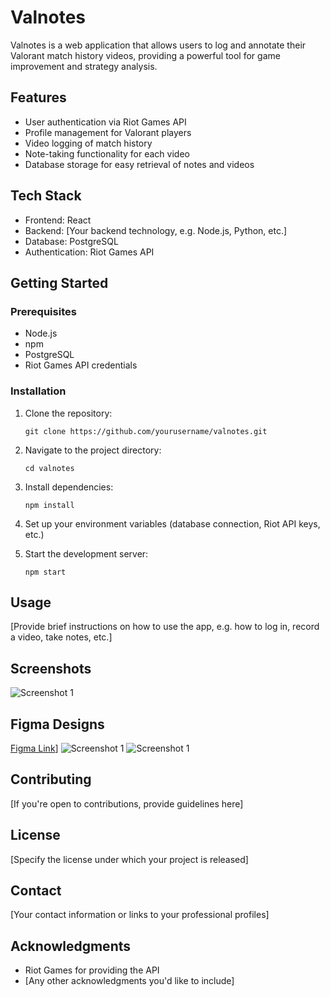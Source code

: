 # Valnotes

Valnotes is a web application that allows users to log and annotate their Valorant match history videos, providing a powerful tool for game improvement and strategy analysis.

## Features

- User authentication via Riot Games API
- Profile management for Valorant players
- Video logging of match history
- Note-taking functionality for each video
- Database storage for easy retrieval of notes and videos

## Tech Stack

- Frontend: React
- Backend: [Your backend technology, e.g. Node.js, Python, etc.]
- Database: PostgreSQL
- Authentication: Riot Games API

## Getting Started

### Prerequisites

- Node.js
- npm
- PostgreSQL
- Riot Games API credentials

### Installation

1. Clone the repository:
   ```
   git clone https://github.com/yourusername/valnotes.git
   ```

2. Navigate to the project directory:
   ```
   cd valnotes
   ```

3. Install dependencies:
   ```
   npm install
   ```

4. Set up your environment variables (database connection, Riot API keys, etc.)

5. Start the development server:
   ```
   npm start
   ```

## Usage

[Provide brief instructions on how to use the app, e.g. how to log in, record a video, take notes, etc.]

## Screenshots

![Screenshot 1](design1.png)

## Figma Designs

[Figma Link](https://www.figma.com/design/lMWOd0VHeMCxDB6uRjU796/Material-UI-for-Figma-(and-MUI-X)-(Community)?node-id=7603-15383&t=pe8LOI0r0W8wnWxo-1)]
![Screenshot 1](design1.png)
![Screenshot 1](design2.png)

## Contributing

[If you're open to contributions, provide guidelines here]

## License

[Specify the license under which your project is released]

## Contact

[Your contact information or links to your professional profiles]

## Acknowledgments

- Riot Games for providing the API
- [Any other acknowledgments you'd like to include]

